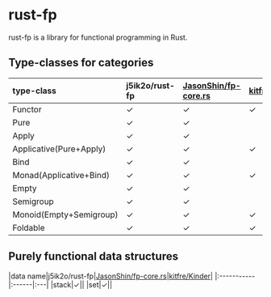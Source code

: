 # rust-fp

rust-fp is a library for functional programming in Rust.

## Type-classes for categories

|type-class|j5ik2o/rust-fp|[JasonShin/fp-core.rs](https://github.com/JasonShin/fp-core.rs)|[kitfre/Kinder](https://github.com/kitfre/Kinder)|
|:---------|:------|:------|:------|
|Functor|✓|✓|✓|
|Pure|✓|✓||
|Apply|✓|✓||
|Applicative(Pure+Apply)|✓|✓|✓|
|Bind|✓|✓||
|Monad(Applicative+Bind)|✓|✓|✓|
|Empty|✓|✓||
|Semigroup|✓|✓||
|Monoid(Empty+Semigroup)|✓|✓|✓|
|Foldable|✓|✓|✓|


## Purely functional data structures

|data name|j5ik2o/rust-fp|[JasonShin/fp-core.rs](https://github.com/JasonShin/fp-core.rs)|[kitfre/Kinder](https://github.com/kitfre/Kinder)|
|:-----------|:------|:---|
|stack|✓||
|set|✓||

